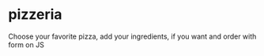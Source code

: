 # pizzeria
Choose your favorite pizza, add your ingredients, if you want and order with form on JS 
